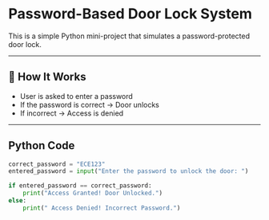# Password-Based Door Lock System

This is a simple Python mini-project that simulates a password-protected door lock.

---

## 🔧 How It Works

- User is asked to enter a password
- If the password is correct → Door unlocks
- If incorrect → Access is denied

---

## Python Code

```python
correct_password = "ECE123"
entered_password = input("Enter the password to unlock the door: ")

if entered_password == correct_password:
    print("Access Granted! Door Unlocked.")
else:
    print(" Access Denied! Incorrect Password.")
